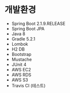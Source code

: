 # 개발환경
- Spring Boot 2.1.9.RELEASE
- Spring Boot JPA
- Java 8
- Gradle 5.2.1
- Lombok
- H2 DB
- Bootstrap
- Mustache
- JUnit 4
- AWS EC2
- AWS RDS
- AWS S3
- Travis CI (테스트)
